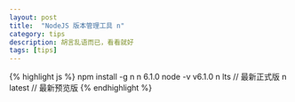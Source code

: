 ```yaml
---
layout: post
title:  "NodeJS 版本管理工具 n"
category: tips
description: 胡言乱语而已，看看就好
tags: [tips]
---
```


{% highlight js %}
npm install -g n
n 6.1.0
node -v
v6.1.0
n lts // 最新正式版
n latest // 最新预览版
{% endhighlight %}

